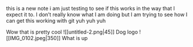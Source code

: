 this is a new note i am just testing to see if this works in the way that I expect it to. I don’t really know what I am doing but I am trying to see how I can get this working with git yuh yuh yuh

Wow that is pretty cool
![[untitled-2.png|45]]
Dog logo
![[IMG_0102.jpeg|350]]
What is up